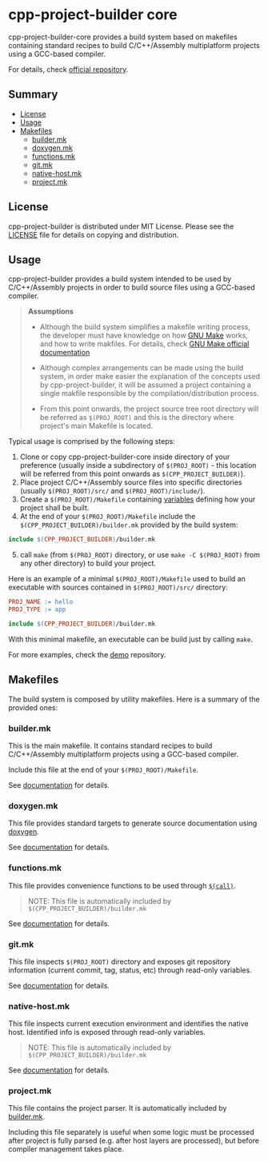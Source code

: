 # cpp-project-builder core

cpp-project-builder-core provides a build system based on makefiles containing standard recipes to build C/C++/Assembly multiplatform projects using a GCC-based compiler.

For details, check [official repository](https://github.com/ljbo82/cpp-project-builder-core).

## Summary

* [License](#license)
* [Usage](#usage)
* [Makefiles](#makefiles)
  * [builder.mk](#buildermk)
  * [doxygen.mk](#doxygenmk)
  * [functions.mk](#functionsmk)
  * [git.mk](#gitmk)
  * [native-host.mk](#native-hostmk)
  * [project.mk](#projectmk)

## License

cpp-project-builder is distributed under MIT License. Please see the [LICENSE](LICENSE) file for details on copying and distribution.

## Usage

cpp-project-builder provides a build system intended to be used by C/C++/Assembly projects in order to build source files using a GCC-based compiler.

> **Assumptions**
>
> * Although the build system simplifies a makefile writing process, the developer must have knowledge on how [GNU Make](https://www.gnu.org/software/make/) works, and how to write makfiles. For details, check [GNU Make official documentation](https://www.gnu.org/software/make/manual/make.html)
>
> * Although complex arrangements can be made using the build system, in order make easier the explanation of the concepts used by cpp-project-builder, it will be assumed a project containing a single makfile responsible by the compilation/distribution process.
>
> * From this point onwards, the project source tree root directory will be referred as `$(PROJ_ROOT)` and this is the directory where project's main Makefile is located.

Typical usage is comprised by the following steps:

1. Clone or copy cpp-project-builder-core inside directory of your preference (usually inside a subdirectory of `$(PROJ_ROOT)` - this location will be referred from this point onwards as `$(CPP_PROJECT_BUILDER)`).
2. Place project C/C++/Assembly source files into specific directories (usually `$(PROJ_ROOT)/src/` and `$(PROJ_ROOT)/include/`).
3. Create a `$(PROJ_ROOT)/Makefile` containing [variables](https://www.gnu.org/software/make/manual/make.html#Using-Variables) defining how your project shall be built.
4. At the end of your `$(PROJ_ROOT)/Makefile` include the `$(CPP_PROJECT_BUILDER)/builder.mk` provided by the build system:

  ```Makefile
  include $(CPP_PROJECT_BUILDER)/builder.mk
  ```

5. call `make` (from `$(PROJ_ROOT)` directory, or use `make -C $(PROJ_ROOT)` from any other directory) to build your project.

Here is an example of a minimal `$(PROJ_ROOT)/Makefile` used to build an executable with sources contained in `$(PROJ_ROOT)/src/` directory:

```Makefile
PROJ_NAME := hello
PROJ_TYPE := app

include $(CPP_PROJECT_BUILDER)/builder.mk
```

With this minimal makefile, an executable can be build just by calling `make`.

For more examples, check the [demo](https://github.com/ljbo82/cpp-project-builder-demos) repository.

## Makefiles

The build system is composed by utility makefiles. Here is a summary of the provided ones:

### builder.mk

This is the main makefile. It contains standard recipes to build C/C++/Assembly multiplatform projects using a GCC-based compiler.

Include this file at the end of your `$(PROJ_ROOT)/Makefile`.

See [documentation](https://github.com/ljbo82/cpp-project-builder-doc/blob/master/builder.mk.md) for details.

### doxygen.mk

This file provides standard targets to generate source documentation using [doxygen](https://www.doxygen.nl/index.html).

See [documentation](https://github.com/ljbo82/cpp-project-builder-doc/blob/master/doxygen.mk.md) for details.

### functions.mk

This file provides convenience functions to be used through [`$(call)`](https://www.gnu.org/software/make/manual/make.html#Call-Function).

> NOTE: This file is automatically included by `$(CPP_PROJECT_BUILDER)/builder.mk`

See [documentation](https://github.com/ljbo82/cpp-project-builder-doc/blob/master/functions.mk.md) for details.

### git.mk

This file inspects `$(PROJ_ROOT)` directory and exposes git repository information (current commit, tag, status, etc) through read-only variables.

See [documentation](https://github.com/ljbo82/cpp-project-builder-doc/blob/master/git.mk.md) for details.

### native-host.mk

This file inspects current execution environment and identifies the native host. Identified info is exposed through read-only variables.

> NOTE: This file is automatically included by `$(CPP_PROJECT_BUILDER)/builder.mk`

See [documentation](https://github.com/ljbo82/cpp-project-builder-doc/blob/master/native-host.mk.md) for details.

### project.mk

This file contains the project parser. It is automatically included by [builder.mk](https://github.com/ljbo82/cpp-project-builder-doc/blob/master/builder.mk.md).

Including this file separately is useful when some logic must be processed after project is fully parsed (e.g. after host layers are processed), but before compiler management takes place.
